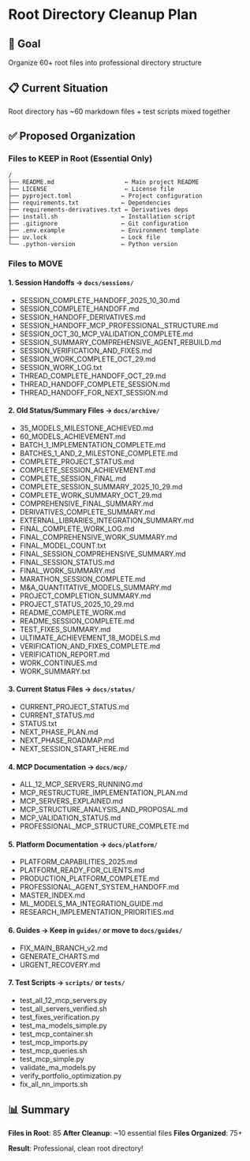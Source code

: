 # Root Directory Cleanup Plan

## 🎯 Goal
Organize 60+ root files into professional directory structure

## 📋 Current Situation
Root directory has ~60 markdown files + test scripts mixed together

## ✅ Proposed Organization

### Files to KEEP in Root (Essential Only)
```
/
├── README.md                    ← Main project README
├── LICENSE                      ← License file
├── pyproject.toml              ← Project configuration
├── requirements.txt            ← Dependencies
├── requirements-derivatives.txt ← Derivatives deps
├── install.sh                  ← Installation script
├── .gitignore                  ← Git configuration
├── .env.example                ← Environment template
├── uv.lock                     ← Lock file
└── .python-version             ← Python version
```

### Files to MOVE

#### 1. Session Handoffs → `docs/sessions/`
- SESSION_COMPLETE_HANDOFF_2025_10_30.md
- SESSION_COMPLETE_HANDOFF.md
- SESSION_HANDOFF_DERIVATIVES.md
- SESSION_HANDOFF_MCP_PROFESSIONAL_STRUCTURE.md
- SESSION_OCT_30_MCP_VALIDATION_COMPLETE.md
- SESSION_SUMMARY_COMPREHENSIVE_AGENT_REBUILD.md
- SESSION_VERIFICATION_AND_FIXES.md
- SESSION_WORK_COMPLETE_OCT_29.md
- SESSION_WORK_LOG.txt
- THREAD_COMPLETE_HANDOFF_OCT_29.md
- THREAD_HANDOFF_COMPLETE_SESSION.md
- THREAD_HANDOFF_FOR_NEXT_SESSION.md

#### 2. Old Status/Summary Files → `docs/archive/`
- 35_MODELS_MILESTONE_ACHIEVED.md
- 60_MODELS_ACHIEVEMENT.md
- BATCH_1_IMPLEMENTATION_COMPLETE.md
- BATCHES_1_AND_2_MILESTONE_COMPLETE.md
- COMPLETE_PROJECT_STATUS.md
- COMPLETE_SESSION_ACHIEVEMENT.md
- COMPLETE_SESSION_FINAL.md
- COMPLETE_SESSION_SUMMARY_2025_10_29.md
- COMPLETE_WORK_SUMMARY_OCT_29.md
- COMPREHENSIVE_FINAL_SUMMARY.md
- DERIVATIVES_COMPLETE_SUMMARY.md
- EXTERNAL_LIBRARIES_INTEGRATION_SUMMARY.md
- FINAL_COMPLETE_WORK_LOG.md
- FINAL_COMPREHENSIVE_WORK_SUMMARY.md
- FINAL_MODEL_COUNT.txt
- FINAL_SESSION_COMPREHENSIVE_SUMMARY.md
- FINAL_SESSION_STATUS.md
- FINAL_WORK_SUMMARY.md
- MARATHON_SESSION_COMPLETE.md
- M&A_QUANTITATIVE_MODELS_SUMMARY.md
- PROJECT_COMPLETION_SUMMARY.md
- PROJECT_STATUS_2025_10_29.md
- README_COMPLETE_WORK.md
- README_SESSION_COMPLETE.md
- TEST_FIXES_SUMMARY.md
- ULTIMATE_ACHIEVEMENT_18_MODELS.md
- VERIFICATION_AND_FIXES_COMPLETE.md
- VERIFICATION_REPORT.md
- WORK_CONTINUES.md
- WORK_SUMMARY.txt

#### 3. Current Status Files → `docs/status/`
- CURRENT_PROJECT_STATUS.md
- CURRENT_STATUS.md
- STATUS.txt
- NEXT_PHASE_PLAN.md
- NEXT_PHASE_ROADMAP.md
- NEXT_SESSION_START_HERE.md

#### 4. MCP Documentation → `docs/mcp/`
- ALL_12_MCP_SERVERS_RUNNING.md
- MCP_RESTRUCTURE_IMPLEMENTATION_PLAN.md
- MCP_SERVERS_EXPLAINED.md
- MCP_STRUCTURE_ANALYSIS_AND_PROPOSAL.md
- MCP_VALIDATION_STATUS.md
- PROFESSIONAL_MCP_STRUCTURE_COMPLETE.md

#### 5. Platform Documentation → `docs/platform/`
- PLATFORM_CAPABILITIES_2025.md
- PLATFORM_READY_FOR_CLIENTS.md
- PRODUCTION_PLATFORM_COMPLETE.md
- PROFESSIONAL_AGENT_SYSTEM_HANDOFF.md
- MASTER_INDEX.md
- ML_MODELS_MA_INTEGRATION_GUIDE.md
- RESEARCH_IMPLEMENTATION_PRIORITIES.md

#### 6. Guides → Keep in `guides/` or move to `docs/guides/`
- FIX_MAIN_BRANCH_v2.md
- GENERATE_CHARTS.md
- URGENT_RECOVERY.md

#### 7. Test Scripts → `scripts/` or `tests/`
- test_all_12_mcp_servers.py
- test_all_servers_verified.sh
- test_fixes_verification.py
- test_ma_models_simple.py
- test_mcp_container.sh
- test_mcp_imports.py
- test_mcp_queries.sh
- test_mcp_simple.py
- validate_ma_models.py
- verify_portfolio_optimization.py
- fix_all_nn_imports.sh

## 📊 Summary

**Files in Root**: 85
**After Cleanup**: ~10 essential files
**Files Organized**: 75+

**Result**: Professional, clean root directory!